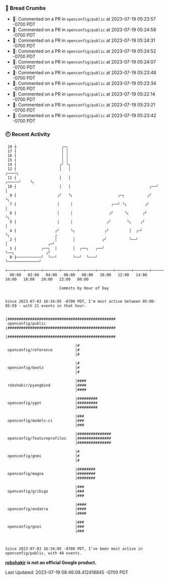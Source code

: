 ### 🍞 Bread Crumbs

 * 💬: Commented on a PR in  `openconfig/public` at 2023-07-19 05:23:57 -0700 PDT
 * 💬: Commented on a PR in  `openconfig/public` at 2023-07-19 05:24:58 -0700 PDT
 * 💬: Commented on a PR in  `openconfig/public` at 2023-07-19 05:24:31 -0700 PDT
 * 💬: Commented on a PR in  `openconfig/public` at 2023-07-19 05:24:52 -0700 PDT
 * 💬: Commented on a PR in  `openconfig/public` at 2023-07-19 05:24:07 -0700 PDT
 * 💬: Commented on a PR in  `openconfig/public` at 2023-07-19 05:23:48 -0700 PDT
 * 💬: Commented on a PR in  `openconfig/public` at 2023-07-19 05:23:34 -0700 PDT
 * 💬: Commented on a PR in  `openconfig/public` at 2023-07-19 05:22:14 -0700 PDT
 * 💬: Commented on a PR in  `openconfig/public` at 2023-07-19 05:23:21 -0700 PDT
 * 💬: Commented on a PR in  `openconfig/public` at 2023-07-19 05:23:42 -0700 PDT

### 🕘 Recent Activity
```
 19 ┼                    ╭─╮
 17 ┤                    │ │
 16 ┤                    │ │
 15 ┤                    │ │
 14 ┤                   ╭╯ ╰╮
 12 ┤                   │   │                                            ╭────╮
 11 ┤                   │   │                                      ╭─────╯    ╰╮
 10 ┤                   │   │                                   ╭──╯           │
  9 ┤                  ╭╯   ╰╮                    ╭─╮          ╭╯              ╰╮
  7 ┤                  │     │                 ╭──╯ ╰╮        ╭╯                │
  6 ┤                  │     │                ╭╯     ╰╮      ╭╯                 ╰╮
  5 ┤                  │     │               ╭╯       ╰╮    ╭╯                   │
  4 ┤                 ╭╯     ╰╮             ╭╯         │  ╭─╯                    ╰╮                    ╭
  2 ┤                 │       │            ╭╯          ╰──╯                       │                  ╭─╯
  1 ┤           ╭──╮  │       │  ╭──╮   ╭──╯                                      ╰──╮              ╭╯
  0 ┼───────────╯  ╰──╯       ╰──╯  ╰───╯                                            ╰──────────────╯
    +───────+───────+───────+───────+───────+───────+───────+───────+───────+───────+───────+───────+────
  00:00   02:00   04:00   06:00   08:00   10:00   12:00   14:00   16:00   18:00   20:00   22:00   00:00   

						Commits by Hour of Day


Since 2023-07-03 16:34:05 -0700 PDT, I'm most active between 05:00-05:59 - with 21 events in that hour.

```



```
                               |################################################
 openconfig/public             |################################################
                               |################################################

                               |#
 openconfig/reference          |#
                               |#

                               |#
 openconfig/bootz              |#
                               |#

                               |####
 robshakir/pyangbind           |####
                               |####

                               |#########
 openconfig/ygot               |#########
                               |#########

                               |###
 openconfig/models-ci          |###
                               |###

                               |###############
 openconfig/featureprofiles    |###############
                               |###############

                               |#
 openconfig/gnmi               |#
                               |#

                               |########
 openconfig/magna              |########
                               |########

                               |###
 openconfig/gribigo            |###
                               |###

                               |####
 openconfig/ondatra            |####
                               |####

                               |###
 openconfig/gnoi               |###
                               |###



Since 2023-07-03 16:34:05 -0700 PDT, I've been most active in openconfig/public, with 48 events.

```
**[robshakir](mailto:robjs@google.com) is not an official Google product.**  


Last Updated: 2023-07-19 08:46:08.412418845 -0700 PDT
